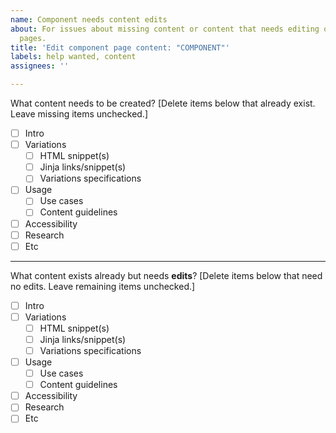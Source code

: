 ```yaml
---
name: Component needs content edits
about: For issues about missing content or content that needs editing on Components
  pages.
title: 'Edit component page content: "COMPONENT"'
labels: help wanted, content
assignees: ''

---
```


What content needs to be created?
[Delete items below that already exist. Leave missing items unchecked.]

- [ ] Intro
- [ ] Variations
   - [ ] HTML snippet(s)
   - [ ] Jinja links/snippet(s)
   - [ ] Variations specifications
- [ ] Usage
   - [ ] Use cases
   - [ ] Content guidelines
- [ ] Accessibility
- [ ] Research
- [ ] Etc

---

What content exists already but needs **edits**?
[Delete items below that need no edits. Leave remaining items unchecked.]

- [ ] Intro
- [ ] Variations
   - [ ] HTML snippet(s)
   - [ ] Jinja links/snippet(s)
   - [ ] Variations specifications
- [ ] Usage
   - [ ] Use cases
   - [ ] Content guidelines
- [ ] Accessibility
- [ ] Research
- [ ] Etc

